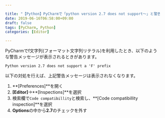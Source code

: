 ```yaml
---

title: "【Python】PyCharmで「python version 2.7 does not support〜」と警告が出たときの対処法"
date: 2019-06-16T06:58:00+09:00
draft: false
tags: [PyCharm, Python]
categories: [Editor]

---
```


PyCharmでf文字列(フォーマット文字列リテラル)を利用したとき、以下のような警告メッセージが表示されるときがあります。

```
Python version 2.7 does not support a 'F' prefix
```
以下の対処を行えば、上記警告メッセージは表示されなくなります。

1. **[Preferences]**を開く
2. **[Editor]**→**[Inspections]**を選択
3. 検索欄で`Code compatibillity`と検索し、**[Code compatibillity inspection]**を選択
4. **Options**の中から**2.7**のチェックを外す
